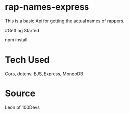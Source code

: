 # rap-names-express


This is a basic Api for getting the actual names of rappers.

#Getting Started 

npm install


# Tech Used

Cors, dotenv, EJS, Express, MongoDB

# Source 

Leon of 100Devs
